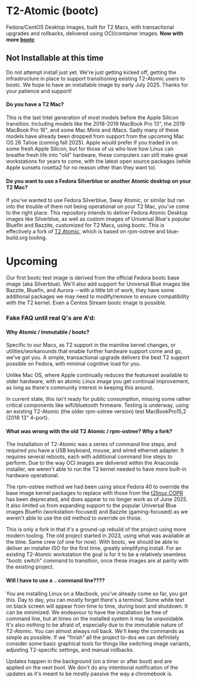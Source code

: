 # T2-Atomic (bootc)
Fedora/CentOS Desktop Images, built for T2 Macs, with transactional upgrades and rollbacks, delivered using OCI/container images. **Now with more [bootc](https://bootc-dev.github.io/bootc/)**
## Not Installable at this time
Do not attempt install just yet. We're just getting kicked off, getting the infrastructure in place to support transitioning existing T2-Atomic users to bootc. We hope to have an installable image by early July 2025. Thanks for your patience and support! 

#### Do you have a T2 Mac? 
This is the last Intel generation of most models before the Apple Silicon transition. Including models like the 2018-2019 MacBook Pro 13", the 2019 MacBook Pro 16", and some Mac Minis and iMacs. Sadly many of these models have already been dropped from support from the upcoming Mac OS 26 Tahoe (coming fall 2025). Apple would prefer if you traded in on some fresh Apple Silicon, but for those of us who love how Linux can breathe fresh life into "old" hardware, these computers can still make great workstations for years to come, with the latest open source packages (while Apple sunsets rosetta2 for no reason other than they want to). 

#### Do you want to use a Fedora Silverblue or another Atomic desktop on your T2 Mac?
If you've wanted to use Fedora Silverblue, Sway Atomic, or similar but ran into the trouble of them not being operational on your T2 Mac, you've come to the right place. This repository intends to deliver Fedora Atomic Desktop images like Silverblue, as well as custom images of Universal Blue's popular Bluefin and Bazzite, customized for T2 Macs, using bootc. This is effectively a fork of [T2 Atomic](https://github.com/lauretano/t2-atomic/), which is based on rpm-ostree and blue-build.org tooling.

# Upcoming
Our first bootc test image is derived from the official Fedora bootc base image (aka Silverblue). We'll also add support for Universal Blue images like Bazzite, Bluefin, and Aurora --with a little bit of work, they have some additional packages we may need to modify/remove to ensure compatibility with the T2 kernel. Even a Centos Stream bootc image is possible.

### Fake FAQ until real Q's are A'd:
#### Why Atomic / Immutable / bootc?
Specific to our Macs, as T2 support in the mainline kernel changes, or utilities/workarounds that enable further hardware support come and go, we've got you. A simple, transactional upgrade delivers the best T2 support possible on Fedora, with minimal cognitive load for you.

Unlike Mac OS, where Apple continually reduces the featureset available to older hardware, with an atomic Linux image you get continual improvement, as long as there's community interest in keeping this around.
 
In current state, this isn't ready for public consumption, missing some rather critical components like wifi/bluetooth firmware. Testing is underway, using an existing T2-Atomic (the older rpm-ostree version) test MacBookPro15,2 (2018 13" 4-port).

#### What was wrong with the old T2 Atomic / rpm-ostree? Why a fork?

The installation of T2-Atomic was a series of command line steps, and required you have a USB keyboard, mouse, and wired ethernet adapter. It requires several reboots, each with additional command line steps to perform. Due to the way OCI images are delivered within the Anaconda installer, we weren't able to run the T2 kernel needed to have more built-in hardware operational.

The rpm-ostree method we had been using since Fedora 40 to override the base image kernel packages to replace with those from the [t2linux COPR](https://copr.fedorainfracloud.org/coprs/sharpenedblade/t2linux/) has been deprecated, and does appear to no longer work as of June 2025. It also limited us from expanding support to the popular Universal Blue images Bluefin (workstation-focused) and Bazzite (gaming-focused) as we weren't able to use the old method to override on those.

This is only a fork in that it's a ground-up rebuild of the project using more modern tooling. The old project started in 2023, using what was available at the time. Same crew (of one for now). With bootc, we should be able to deliver an installer ISO for the first time, greatly simplifying install. For an existing T2-Atomic workstation the goal is for it to be a relatively seamless "bootc switch" command to transition, once these images are at parity with the existing project.

#### Will I have to use a .. command line????
You are installing Linux on a Macbook, you've already come so far, you got this. Day to day, you can mostly forget there's a terminal. Some white text on black screen will appear from time to time, during boot and shutdown. It can be minimized. We endeavour to have the installation be free of command line, but at times on the installed system it may be unavoidable. It's also nothing to be afraid of, especially due to the immutable nature of T2-Atomic. You can almost always roll back. We'll keep the commands as simple as possible. If we "finish" all the project to-dos we can definitely consider some basic graphical tools for things like switching image variants, adjusting T2-specific settings, and manual rollbacks.

Updates happen in the background (on a timer or after boot) and are applied on the next boot. We don't do any intentional notification of the updates as it's meant to be mostly passive the way a chromebook is.
